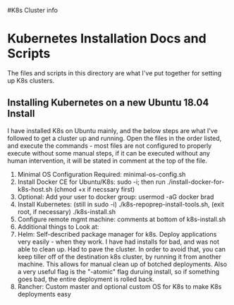 #K8s Cluster info

<h1>Kubernetes Installation Docs and Scripts</h1>

The files and scripts in this directory are what I've put together for setting up K8s clusters.

<h2>Installing Kubernetes on a new Ubuntu 18.04 Install</h2>
I have installed K8s on Ubuntu mainly, and the below steps are what I've followed to get a cluster up and running. Open the files in the order listed, and execute the commands - most files are not configured to properly execute without some manual steps, if it can be executed without any human intervention, it will be stated in comment at the top of the file.

<ol type=number>
  <li>Minimal OS Configuration Required: minimal-os-config.sh</li>
  <li>Install Docker CE for Ubuntu/K8s: sudo -i; then run ./install-docker-for-k8s-host.sh (chmod +x if necssary first)</li>
  <li>Optional: Add your user to docker group: usermod -aG docker brad
  <li>Install Kubernetes: (still in sudo -i) ./k8s-repoprep-install-tools.sh, (exit root, if necessary) ./k8s-install.sh</li>
  <li>Configure remote mgmt machine: comments at bottom of k8s-install.sh</li>
  <li>Additional things to Look at:
    <li>Helm: Self-described package manager for k8s. Deploy applications very easily - when they work. I have had installs for bad, and was not able to clean up. Had to pave the cluster. In order to avoid that, you can keep tiller off of the destination k8s cluster, by running it from another machine. This allows for manual clean up of botched deployments. Also a very useful flag is the "-atomic" flag duruing install, so if something goes bad, the entire deployment is rolled back.</li>
    <li>Rancher: Custom master and optional custom OS for K8s to make K8s deployments easy</li>
  </li>

</ol>
